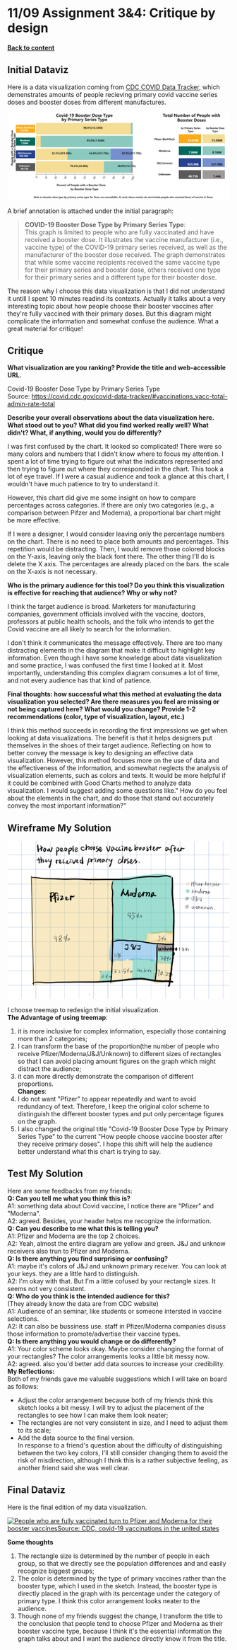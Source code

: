 # 11/09 Assignment 3&4: Critique by design
[**Back to content**](/README.md)  
## Initial Dataviz
Here is a data visualization coming from [CDC COVID Data Tracker](https://covid.cdc.gov/covid-data-tracker/#vaccinations_vacc-total-admin-rate-total), which demenstrates amounts of people recieving primary covid vaccine series doses and booster doses from different manufactures.   
  
![Covid-19 Booster Dose Type by Primary Series Type](/images/Number-of-People-with-Booster-Dose-in-the-U.S.-by-COVID-19-Vaccine-Primary-Series-Chart.png)  
  
A brief annotation is attached under the initial paragraph:  
> **COVID-19 Booster Dose Type by Primary Series Type**:  
> This graph is limited to people who are fully vaccinated and have received a booster dose. It illustrates the vaccine manufacturer (i.e., vaccine type) of the COVID-19 primary series received, as well as the manufacturer of the booster dose received. The graph demonstrates that while some vaccine recipients received the same vaccine type for their primary series and booster dose, others received one type for their primary series and a different type for their booster dose.  
  
The reason why I choose this data visualization is that I did not understand it untill I spent 10 minutes readind its contexts. Actually it talks about a very interesting topic about how people choose their booster vaccines after they're fully vaccined with their primary doses. But this diagram might complicate the information and somewhat confuse the audience. What a great material for critique!  
## Critique
**What visualization are you ranking? Provide the title and web-accessible URL.** 
  
Covid-19 Booster Dose Type by Primary Series Type  
Source: https://covid.cdc.gov/covid-data-tracker/#vaccinations_vacc-total-admin-rate-total  
  
**Describe your overall observations about the data visualization here. What stood out to you? What did you find worked really well? What didn't? What, if anything, would you do differently?**    
  
I was first confused by the chart. It looked so complicated! There were so many colors and numbers that I didn't know where to focus my attention. I spent a lot of time trying to figure out what the indicators represented and then trying to figure out where they corresponded in the chart. This took a lot of eye travel. If I were a casual audience and took a glance at this chart, I wouldn't have much patience to try to understand it.  
  
However, this chart did give me some insight on how to compare percentages across categories. If there are only two categories (e.g., a comparison between Pifzer and Moderna), a proportional bar chart might be more effective.  
  
If I were a designer, I would consider leaving only the percentage numbers on the chart. There is no need to place both amounts and percentages. This repetition would be distracting. Then, I would remove those colored blocks on the Y-axis, leaving only the black font there. The other thing I'll do is delete the X axis. The percentages are already placed on the bars. the scale on the X-axis is not necessary.
  
**Who is the primary audience for this tool? Do you think this visualization is effective for reaching that audience? Why or why not?**  
  
I think the target audience is broad. Marketers for manufacturing companies, government officials involved with the vaccine, doctors, professors at public health schools, and the folk who intends to get the Covid vaccine are all likely to search for the information.  
  
I don't think it communicates the message effectively. There are too many distracting elements in the diagram that make it difficult to highlight key information. Even though I have some knowledge about data visualization and some practice, I was confused the first time I looked at it. Most importantly, understanding this complex diagram consumes a lot of time, and not every audience has that kind of patience.  
  
**Final thoughts: how successful what this method at evaluating the data visualization you selected? Are there measures you feel are missing or not being captured here? What would you change? Provide 1-2 recommendations (color, type of visualization, layout, etc.)**  
  
I think this method succeeds in recording the first impressions we get when looking at data visualizations. The benefit is that it helps designers put themselves in the shoes of their target audience. Reflecting on how to better convey the message is key to designing an effective data visualization. However, this method focuses more on the use of data and the effectiveness of the information, and somewhat neglects the analysis of visualization elements, such as colors and texts. It would be more helpful if it could be combined with Good Charts method to analyze data visualization. I would suggest adding some questions like." How do you feel about the elements in the chart, and do those that stand out accurately convey the most important information?"  
## Wireframe My Solution
  
![Redesign draft](/images/IMG_0352.PNG)  
  
I choose treemap to redesign the initial visualization.  
  **The Advantage of using treemap**:  
1. it is more inclusive for complex information, especially those containing more than 2 categories;
2. I can transform the base of the proportion(the number of people who receive Pfizer/Moderna/J&J/Unknown) to different sizes of rectangles so that I can avoid placing amount figures on the graph which might distract the audience;
3. it can more directly demonstrate the comparison of different proportions.  
**Changes**:
5. I do not want "Pfizer" to appear repeatedly and want to avoid redundancy of text. Therefore, I keep the original color scheme to distinguish the different booster types and put only percentage figures on the graph.
6. I also changed the original title "Covid-19 Booster Dose Type by Primary Series Type" to the current "How people choose vaccine booster after they receive primary doses". I hope this shift will help the audience better understand what this chart is trying to say.
## Test My Solution
Here are some feedbacks from my friends:  
**Q: Can you tell me what you think this is?**   
A1: something data about Covid vaccine, I notice there are "Pfizer" and "Moderna".  
A2: agreed. Besides, your header helps me recognize the information.  
**Q: Can you describe to me what this is telling you?**  
A1: Pfizer and Moderna are the top 2 choices.  
A2: Yeah, almost the entire diagram are yellow and green. J&J and unknow receivers also trun to Pfizer and Moderna.  
**Q: Is there anything you find surprising or confusing?**  
A1: maybe it's colors of J&J and unknown primary receiver. You can look at your keys. they are a little hard to distinguish.   
A2: I'm okay with that. But I'm a little cofused by your rectangle sizes. It seems not very consistent.   
**Q: Who do you think is the intended audience for this?**  
(They already know the data are from CDC website)  
A1: Audience of an seminar, like students or someone intersted in vaccine selections.  
A2: It can also be bussiness use. staff in Pfizer/Moderna companies disuss those information to promote/advertise their vaccine types.  
**Q: Is there anything you would change or do differently?**    
A1: Your color scheme looks okay. Maybe consider changing the format of your rectangles? The color arrangements looks a little bit messy now.  
A2: agreed. also you'd better add data sources to increase your credibility.    
**My Reflections:**     
Both of my friends gave me valuable suggestions which I will take on board as follows:  
* Adjust the color arrangement because both of my friends think this sketch looks a bit messy. I will try to adjust the placement of the rectangles to see how I can make them look neater;
* The rectangles are not very consistent in size, and I need to adjust them to its scale;
* Add the data source to the final version.  
In response to a friend's question about the difficulty of distinguishing between the two key colors, I'll still consider changing them to avoid the risk of misdirection, although I think this is a rather subjective feeling, as another friend said she was well clear.
## Final Dataviz
Here is the final edition of my data visualization. 
<div class='tableauPlaceholder' id='viz1636513049286' style='position: relative'><noscript><a href='#'><img alt='People who are fully vaccinated turn to Pfizer and Moderna for their booster vaccinesSource: CDC, covid-19 vaccinations in the united states ' src='https:&#47;&#47;public.tableau.com&#47;static&#47;images&#47;CD&#47;CDCboosterdata&#47;Sheet1&#47;1_rss.png' style='border: none' /></a></noscript><object class='tableauViz'  style='display:none;'><param name='host_url' value='https%3A%2F%2Fpublic.tableau.com%2F' /> <param name='embed_code_version' value='3' /> <param name='site_root' value='' /><param name='name' value='CDCboosterdata&#47;Sheet1' /><param name='tabs' value='no' /><param name='toolbar' value='yes' /><param name='static_image' value='https:&#47;&#47;public.tableau.com&#47;static&#47;images&#47;CD&#47;CDCboosterdata&#47;Sheet1&#47;1.png' /> <param name='animate_transition' value='yes' /><param name='display_static_image' value='yes' /><param name='display_spinner' value='yes' /><param name='display_overlay' value='yes' /><param name='display_count' value='yes' /><param name='language' value='zh-CN' /><param name='filter' value='publish=yes' />
</object></div>
<script type='text/javascript'>
  var divElement = document.getElementById('viz1636513049286');
  var vizElement = divElement.getElementsByTagName('object')[0];
  vizElement.style.width='100%';vizElement.style.height=(divElement.offsetWidth*0.75)+'px';
  var scriptElement = document.createElement('script');
  scriptElement.src = 'https://public.tableau.com/javascripts/api/viz_v1.js'; 
  vizElement.parentNode.insertBefore(scriptElement, vizElement);
</script>  
   
**Some thoughts**
1. The rectangle size is determined by the number of people in each group, so that we directly see the population differences and and easily recognize biggest groups;
2. The color is determined by the type of primary vaccines rather than the booster type, which I used in the sketch. Instead, the booster type is directly placed in the graph with its percentage under the category of primary type. I think this color arrangement looks neater to the audience. 
3. Though none of my friends suggest the change, I transform the title to the conclusion that people tend to choose Pfizer and Moderna as their booster vaccine type, because I think it's the essential information the graph talks about and I want the audience directly know it from the title.
